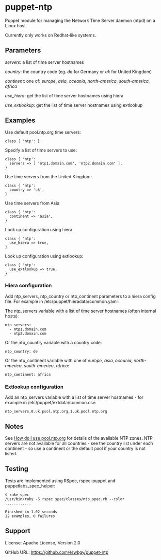 # puppet-ntp

Puppet module for managing the Network Time Server daemon (ntpd) on a Linux host.

Currently only works on Redhat-like systems.

## Parameters

*servers*: a list of time server hostnames

*country*: the country code (eg. _de_ for Germany or _uk_ for United Kingdom)

*continent*: one of: _europe_, _asia_, _oceania_, _north-america_, _south-america_, _africa_

*use_hiera*: get the list of time server hostnames using hiera

*use_extlookup*: get the list of time server hostnames using extlookup

## Examples

Use default pool.ntp.org time servers:

    class { 'ntp': }

Specify a list of time servers to use:

    class { 'ntp':
      servers => [ 'ntp1.domain.com', 'ntp2.domain.com' ],
    }

Use time servers from the United Kingdom:

    class { 'ntp':
      country => 'uk',
    }

Use time servers from Asia:

    class { 'ntp':
      continent => 'asia',
    }

Look up configuration using hiera:

    class { 'ntp':
      use_hiera => true,
    }

Look up configuration using extlookup:

    class { 'ntp':
      use_extlookup => true,
    }

### Hiera configuration

Add ntp_servers, ntp_country or ntp_continent parameters to a hiera
config file.  For example in /etc/puppet/hieradata/common.yaml:

The ntp_servers variable with a list of time server hostnames (often internal hosts):

    ntp_servers:
      - ntp1.domain.com
      - ntp2.domain.com

Or the ntp_country variable with a country code:

    ntp_country: de

Or the ntp_continent variable with one of _europe_, _asia_, _oceania_,
_north-america_, _south-america_, _africa_:

    ntp_continent: africa

### Extlookup configuration

Add an ntp_servers variable with a list of time server hostnames - for
example in /etc/puppet/extdata/common.csv:

    ntp_servers,0.uk.pool.ntp.org,1.uk.pool.ntp.org

## Notes

See [How do I use pool.ntp.org](http://www.pool.ntp.org/en/use.html) for
details of the available NTP zones.  NTP servers are not available for all
countries - see the country list under each continent - so use a continent or
the default pool if your country is not listed.

## Testing

Tests are implemented using RSpec, rspec-puppet and puppetlabs_spec_helper:

    $ rake spec
    /usr/bin/ruby -S rspec spec/classes/ntp_spec.rb --color
    ............
    
    Finished in 1.02 seconds
    12 examples, 0 failures

## Support

License: Apache License, Version 2.0

GitHub URL: https://github.com/erwbgy/puppet-ntp

